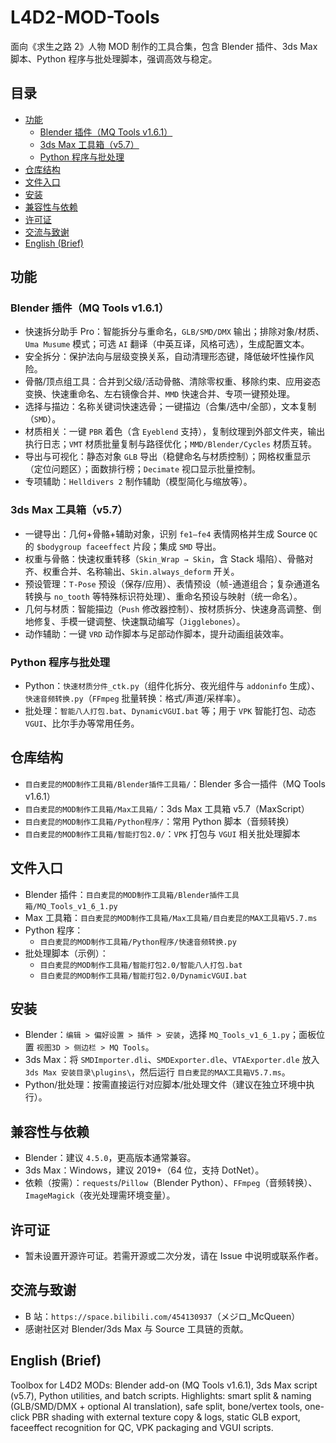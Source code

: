 # L4D2-MOD-Tools

面向《求生之路 2》人物 MOD 制作的工具合集，包含 Blender 插件、3ds Max 脚本、Python 程序与批处理脚本，强调高效与稳定。

## 目录
- [功能](#功能)
  - [Blender 插件（MQ Tools v1.6.1）](#blender-插件mq-tools-v161)
  - [3ds Max 工具箱（v5.7）](#3ds-max-工具箱v57)
  - [Python 程序与批处理](#python-程序与批处理)
- [仓库结构](#仓库结构)
- [文件入口](#文件入口)
- [安装](#安装)
- [兼容性与依赖](#兼容性与依赖)
- [许可证](#许可证)
- [交流与致谢](#交流与致谢)
- [English (Brief)](#english-brief)

## 功能

### Blender 插件（MQ Tools v1.6.1）
- 快速拆分助手 Pro：智能拆分与重命名，`GLB/SMD/DMX` 输出；排除对象/材质、`Uma Musume` 模式；可选 `AI` 翻译（中英互译，风格可选），生成配置文本。
- 安全拆分：保护法向与层级变换关系，自动清理形态键，降低破坏性操作风险。
- 骨骼/顶点组工具：合并到父级/活动骨骼、清除零权重、移除约束、应用姿态变换、快速重命名、左右镜像合并、`MMD` 快速合并、专项一键预处理。
- 选择与描边：名称关键词快速选骨；一键描边（合集/选中/全部），文本复制（`SMD`）。
- 材质相关：一键 `PBR` 着色（含 `Eyeblend` 支持），复制纹理到外部文件夹，输出执行日志；`VMT` 材质批量复制与路径优化；`MMD/Blender/Cycles` 材质互转。
- 导出与可视化：静态对象 `GLB` 导出（稳健命名与材质控制）；网格权重显示（定位问题区）；面数排行榜；`Decimate` 视口显示批量控制。
- 专项辅助：`Helldivers 2` 制作辅助（模型简化与缩放等）。

### 3ds Max 工具箱（v5.7）
- 一键导出：几何+骨骼+辅助对象，识别 `fe1–fe4` 表情网格并生成 Source `QC` 的 `$bodygroup faceeffect` 片段；集成 `SMD` 导出。
- 权重与骨骼：快速权重转移（`Skin_Wrap → Skin`，含 Stack 塌陷）、骨骼对齐、权重合并、名称输出、`Skin.always_deform` 开关。
- 预设管理：`T-Pose` 预设（保存/应用）、表情预设（帧-通道组合；复杂通道名转换与 `no_tooth` 等特殊标识符处理）、重命名预设与映射（统一命名）。
- 几何与材质：智能描边（`Push` 修改器控制）、按材质拆分、快速身高调整、倒地修复、手模一键调整、快速飘动编写（`Jigglebones`）。
- 动作辅助：一键 `VRD` 动作脚本与足部动作脚本，提升动画组装效率。

### Python 程序与批处理
- Python：`快速材质分件_ctk.py`（组件化拆分、夜光组件与 `addoninfo` 生成）、`快速音频转换.py`（`FFmpeg` 批量转换：格式/声道/采样率）。
- 批处理：`智能八人打包.bat`、`DynamicVGUI.bat` 等；用于 `VPK` 智能打包、动态 `VGUI`、比尔手办等常用任务。

## 仓库结构
- `目白麦昆的MOD制作工具箱/Blender插件工具箱/`：Blender 多合一插件（MQ Tools v1.6.1）
- `目白麦昆的MOD制作工具箱/Max工具箱/`：3ds Max 工具箱 v5.7（MaxScript）
- `目白麦昆的MOD制作工具箱/Python程序/`：常用 Python 脚本（音频转换）
- `目白麦昆的MOD制作工具箱/智能打包2.0/`：`VPK` 打包与 `VGUI` 相关批处理脚本

## 文件入口
- Blender 插件：`目白麦昆的MOD制作工具箱/Blender插件工具箱/MQ_Tools_v1_6_1.py`
- Max 工具箱：`目白麦昆的MOD制作工具箱/Max工具箱/目白麦昆的MAX工具箱V5.7.ms`
- Python 程序：
  - `目白麦昆的MOD制作工具箱/Python程序/快速音频转换.py`
- 批处理脚本（示例）：
  - `目白麦昆的MOD制作工具箱/智能打包2.0/智能八人打包.bat`
  - `目白麦昆的MOD制作工具箱/智能打包2.0/DynamicVGUI.bat`

## 安装
- Blender：`编辑 > 偏好设置 > 插件 > 安装`，选择 `MQ_Tools_v1_6_1.py`；面板位置 `视图3D > 侧边栏 > MQ Tools`。
- 3ds Max：将 `SMDImporter.dli`、`SMDExporter.dle`、`VTAExporter.dle` 放入 `3ds Max 安装目录\plugins\`，然后运行 `目白麦昆的MAX工具箱V5.7.ms`。
- Python/批处理：按需直接运行对应脚本/批处理文件（建议在独立环境中执行）。

## 兼容性与依赖
- Blender：建议 `4.5.0`，更高版本通常兼容。
- 3ds Max：Windows，建议 2019+（64 位，支持 DotNet）。
- 依赖（按需）：`requests`/`Pillow`（Blender Python）、`FFmpeg`（音频转换）、`ImageMagick`（夜光处理需环境变量）。

## 许可证
- 暂未设置开源许可证。若需开源或二次分发，请在 Issue 中说明或联系作者。

## 交流与致谢
- B 站：`https://space.bilibili.com/454130937`（メジロ_McQueen）
- 感谢社区对 Blender/3ds Max 与 Source 工具链的贡献。

## English (Brief)
Toolbox for L4D2 MODs: Blender add-on (MQ Tools v1.6.1), 3ds Max script (v5.7), Python utilities, and batch scripts. Highlights: smart split & naming (GLB/SMD/DMX + optional AI translation), safe split, bone/vertex tools, one-click PBR shading with external texture copy & logs, static GLB export, faceeffect recognition for QC, VPK packaging and VGUI scripts.
